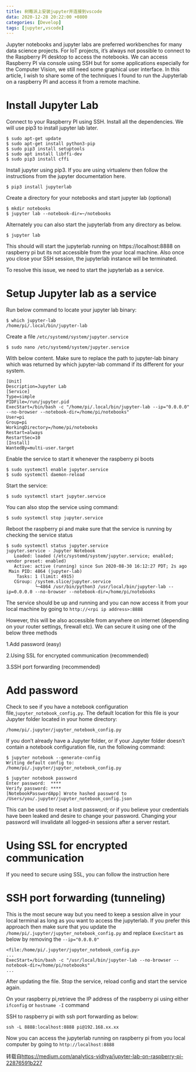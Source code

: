 ```yaml
---
title: 树莓派上安装jupyter并连接到vscode
data: 2020-12-28 20:22:00 +0800
categories: [Develop]
tags: [jupyter,vscode]
---
```

Jupyter notebooks and jupyter labs are preferred workbenches for many data science projects. For IoT projects, it’s always not possible to connect to the Raspberry PI desktop to access the notebooks. We can access Raspberry PI via console using SSH but for some applications especially for the Computer Vision, we still need some graphical user interface.
In this article, I wish to share some of the techniques I found to run the Jupyterlab on a raspberry PI and access it from a remote machine.

# Install Jupyter Lab
Connect to your Raspberry PI using SSH. Install all the dependencies. We will use pip3 to install jupyter lab later.

```shell
$ sudo apt-get update
$ sudo apt-get install python3-pip
$ sudo pip3 install setuptools
$ sudo apt install libffi-dev
$ sudo pip3 install cffi
```
Install jupyter using pip3. If you are using virtualenv then follow the instructions from the jupyter documentation here.
```shell
$ pip3 install jupyterlab
```
Create a directory for your notebooks and start jupyter lab (optional)
```shell
$ mkdir notebooks
$ jupyter lab --notebook-dir=~/notebooks
```
Alternately you can also start the jupyterlab from any directory as below.
```shell
$ jupyter lab
```
This should will start the jupyterlab running on https://localhost:8888 on raspberry pi but its not accessible from the your local machine. Also once you close your SSH session, the jupyterlab instance will be terminated.

To resolve this issue, we need to start the jupyterlab as a service.

# Setup Jupyter lab as a service

Run below command to locate your jupyter lab binary:
```shell
$ which jupyter-lab
/home/pi/.local/bin/jupyter-lab
```

Create a file `/etc/systemd/system/jupyter.service`
```shell
$ sudo nano /etc/systemd/system/jupyter.service
```

With below content. Make sure to replace the path to jupyter-lab binary which was returned by which jupyter-lab command if its different for your system.
```
[Unit]
Description=Jupyter Lab
[Service]
Type=simple
PIDFile=/run/jupyter.pid
ExecStart=/bin/bash -c "/home/pi/.local/bin/jupyter-lab --ip="0.0.0.0" --no-browser --notebook-dir=/home/pi/notebooks"
User=pi
Group=pi
WorkingDirectory=/home/pi/notebooks
Restart=always
RestartSec=10
[Install]
WantedBy=multi-user.target
```

Enable the service to start it whenever the raspberry pi boots
```shell
$ sudo systemctl enable jupyter.service
$ sudo systemctl daemon-reload
```

Start the service:
```shell
$ sudo systemctl start jupyter.service
```

You can also stop the service using command:
```shell
$ sudo systemctl stop jupyter.service
```

Reboot the raspberry pi and make sure that the service is running by checking the service status
```shell
$ sudo systemctl status jupyter.service
jupyter.service - Jupyter Notebook
   Loaded: loaded (/etc/systemd/system/jupyter.service; enabled; vendor preset: enabled)
   Active: active (running) since Sun 2020-08-30 16:12:27 PDT; 2s ago
 Main PID: 4864 (jupyter-lab)
    Tasks: 1 (limit: 4915)
   CGroup: /system.slice/jupyter.service
           └─4864 /usr/bin/python3 /usr/local/bin/jupyter-lab --ip=0.0.0.0 --no-browser --notebook-dir=/home/pi/notebooks
```

The service should be up and running and you can now access it from your local machine by going to `http://<rpi ip address>:8888`

However, this will be also accessible from anywhere on internet (depending on your router settings, firewall etc). We can secure it using one of the below three methods

1.Add password (easy)

2.Using SSL for encrypted communication (recommended)

3.SSH port forwarding (recommended)

# Add password
Check to see if you have a notebook configuration file,`jupyter_notebook_config.py`. The default location for this file is your Jupyter folder located in your home directory:
```shell
/home/pi/.jupyter/jupyter_notebook_config.py
```

If you don’t already have a Jupyter folder, or if your Jupyter folder doesn’t contain a notebook configuration file, run the following command:
```shell
$ jupyter notebook --generate-config
Writing default config to: /home/pi/.jupyter/jupyter_notebook_config.py

$ jupyter notebook password
Enter password:  ****
Verify password: ****
[NotebookPasswordApp] Wrote hashed password to /Users/you/.jupyter/jupyter_notebook_config.json
```

This can be used to reset a lost password; or if you believe your credentials have been leaked and desire to change your password. Changing your password will invalidate all logged-in sessions after a server restart.

# Using SSL for encrypted communication
If you need to secure using SSL, you can follow the instruction here

# SSH port forwarding (tunneling)
This is the most secure way but you need to keep a session alive in your local terminal as long as you want to access the jupyterlab. If you prefer this approach then make sure that you update the `/home/pi/.jupyter/jupyter_notebook_config.py` and replace `ExecStart` as below by removing the `--ip="0.0.0.0"`
```
<file:/home/pi/.jupyter/jupyter_notebook_config.py>
...
ExecStart=/bin/bash -c "/usr/local/bin/jupyter-lab --no-browser --notebook-dir=/home/pi/notebooks"
...
```

After updating the file. Stop the service, reload config and start the service again.

On your raspberry pi,retrieve the IP address of the raspberry pi using either `ifconfig` or `hostname -I` command

SSH to raspberry pi with ssh port forwarding as below:
```
ssh -L 8888:localhost:8888 pi@192.168.xx.xx
```

Now you can access the jupyterlab running on raspberry pi from you local computer by going to `http://localhost:8888`


转载自<https://medium.com/analytics-vidhya/jupyter-lab-on-raspberry-pi-22876591b227>